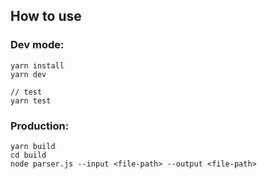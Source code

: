 ## How to use
### Dev mode:
```
yarn install
yarn dev

// test
yarn test
```
### Production:

```
yarn build
cd build
node parser.js --input <file-path> --output <file-path>
```
